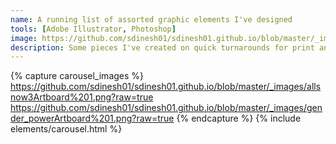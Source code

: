 ```yaml
---
name: A running list of assorted graphic elements I've designed
tools: [Adobe Illustrator, Photoshop]
image: https://github.com/sdinesh01/sdinesh01.github.io/blob/master/_images/gender_powerArtboard%202.png?raw=true
description: Some pieces I've created on quick turnarounds for print and gallery-style displays.
---
```


{% capture carousel_images %}
https://github.com/sdinesh01/sdinesh01.github.io/blob/master/_images/allsnow3Artboard%201.png?raw=true
https://github.com/sdinesh01/sdinesh01.github.io/blob/master/_images/gender_powerArtboard%201.png?raw=true
{% endcapture %}
{% include elements/carousel.html %}
